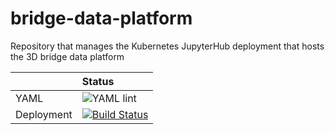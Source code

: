 # bridge-data-platform
Repository that manages the Kubernetes JupyterHub deployment that hosts the 3D bridge data platform

| | Status |
| :--- | :--- |
| YAML | ![YAML lint](https://github.com/alan-turing-institute/bridge-data-platform/workflows/YAML%20lint/badge.svg?branch=master) |
| Deployment | [![Build Status](https://dev.azure.com/bridge-data-platform/bridge-data-platform/_apis/build/status/Continuous%20Deployment%20-%20Helm%20Upgrade?branchName=master)](https://dev.azure.com/bridge-data-platform/bridge-data-platform/_build/latest?definitionId=2&branchName=master) |

